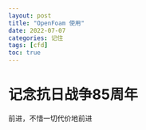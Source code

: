 ```yaml
---
layout: post
title: "OpenFoam 使用"
date: 2022-07-07
categories: 记住
tags: [cfd]
toc: true
---
```


# 记念抗日战争85周年

前进，不惜一切代价地前进
